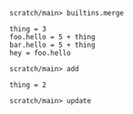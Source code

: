 ``` ucm :hide
scratch/main> builtins.merge
```

``` unison
thing = 3
foo.hello = 5 + thing
bar.hello = 5 + thing
hey = foo.hello
```

``` ucm
scratch/main> add
```

``` unison
thing = 2
```

``` ucm
scratch/main> update
```

